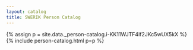 ```yaml
---
layout: catalog
title: SWERIK Person Catalog
---
```

{% assign p = site.data._person-catalog.i-KK11WJTF4if2JKc5wUX5kX %}
{% include person-catalog.html p=p %}


